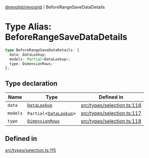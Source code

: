 [@revolist/revogrid](README.md) / BeforeRangeSaveDataDetails

# Type Alias: BeforeRangeSaveDataDetails

```ts
type BeforeRangeSaveDataDetails: {
  data: DataLookup;
  models: Partial<DataLookup>;
  type: DimensionRows;
};
```

## Type declaration

| Name | Type | Defined in |
| ------ | ------ | ------ |
| `data` | [`DataLookup`](TypeAlias.DataLookup.md) | [src/types/selection.ts:116](https://github.com/revolist/revogrid/blob/7c04a51ec5214ac7292502c14a49e3fb70d452cb/src/types/selection.ts#L116) |
| `models` | `Partial`\<[`DataLookup`](TypeAlias.DataLookup.md)\> | [src/types/selection.ts:117](https://github.com/revolist/revogrid/blob/7c04a51ec5214ac7292502c14a49e3fb70d452cb/src/types/selection.ts#L117) |
| `type` | [`DimensionRows`](TypeAlias.DimensionRows.md) | [src/types/selection.ts:118](https://github.com/revolist/revogrid/blob/7c04a51ec5214ac7292502c14a49e3fb70d452cb/src/types/selection.ts#L118) |

## Defined in

[src/types/selection.ts:115](https://github.com/revolist/revogrid/blob/7c04a51ec5214ac7292502c14a49e3fb70d452cb/src/types/selection.ts#L115)
